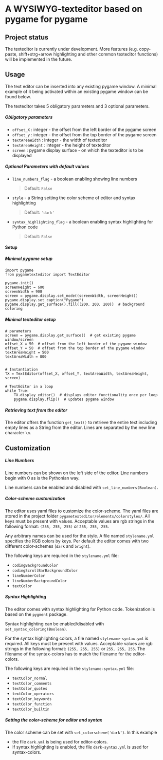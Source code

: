 # A WYSIWYG-texteditor based on pygame for pygame

## Project status

The texteditor is currently under development. More features (e.g. copy-paste, shift+strg+arrow highlighting and other common texteditor functions) will be implemented in the future.

## Usage

The text editor can be inserted into any existing pygame window. 
A minimal example of it being activated within an existing pygame window can be found below.

The texteditor takes 5 obligatory parameters and 3 optional parameters.

##### Obligatory parameters
- ```offset_X``` : integer - the offset from the left border of the pygame screen
- ```offset_y``` : integer - the offset from the top border of the pygame screen
- ```textAreaWidth``` : integer - the width of texteditor
- ```textAreaHeight``` : integer - the height of texteditor
- ```screen``` : pygame display surface - on which the texteditor is to be displayed

##### Optional Parameters with default values

- ```line_numbers_flag``` - a boolean enabling showing line numbers 
    > Default: ```False```
- ```style``` - a String setting the color scheme of editor and syntax highlighting 
    > Default: ```'dark'```
- ```syntax_highlighting_flag``` - a boolean enabling syntax highlighting for Python code 
    > Default: ```False```

#### Setup

##### Minimal pygame setup

```
import pygame
from pygametexteditor import TextEditor

pygame.init()
screenHeight = 600
screenWidth = 900
screen = pygame.display.set_mode((screenWidth, screenHeight))
pygame.display.set_caption("Pygame")
pygame.display.get_surface().fill((200, 200, 200))  # background coloring

```
##### Minimal texteditor setup
```
# parameters
screen = pygame.display.get_surface()  # get existing pygame window/screen
offset_X = 50  # offset from the left border of the pygame window
offset_Y = 50  # offset from the top border of the pygame window
textAreaHeight = 500
textAreaWidth = 800


# Instantiation
TX = TextEditor(offset_X, offset_Y, textAreaWidth, textAreaHeight, screen)

# TextEditor in a loop
while True:    
    TX.display_editor()  # displays editor functionality once per loop
    pygame.display.flip()  # updates pygame window

```

##### Retrieving text from the editor

The editor offers the function ```get_text()``` to retrieve the entire text including empty lines as a String from the editor. Lines are separated by the new line character ```\n```.

## Customization

##### Line Numbers 
Line numbers can be shown on the left side of the editor. Line numbers begin with 0 as is the Pythonian way. 

Line numbers can be enabled and disabled with ```set_line_numbers(Boolean)```.

##### Color-scheme customization

The editor uses yaml files to customize the color-scheme. The yaml files are stored in the project folder ```pygametexteditor/elements/colorstyles/```. 
All keys must be present with values. Acceptable values are rgb strings in the following format: ```(255, 255, 255)``` or ```255, 255, 255```.

Any arbitrary names can be used for the style. A file named ```stylename.yml``` specifies the RGB colors by keys. 
Per default the editor comes with two different color-schemes (```dark``` and ```bright```).

The following keys are required in the ```stylename.yml``` file:
- ```codingBackgroundColor```
- ```codingScrollBarBackgroundColor```
- ```lineNumberColor```
- ```lineNumberBackgroundColor```
- ```textColor```

##### Syntax Highlighting

The editor comes with syntax highlighting for Python code. Tokenization is based on the ```pygment``` package. 

Syntax highlighting can be enabled/disabled with ```set_syntax_coloring(Boolean)```.

For the syntax highlighting colors, a file named ```stylename-syntax.yml``` is required. 
All keys must be present with values. Acceptable values are rgb strings in the following format: ```(255, 255, 255)``` or ```255, 255, 255```.
The filename of the syntax-colors has to match the filename for the editor-colors. 

The following keys are required in the ```stylename-syntax.yml``` file:
- ```textColor_normal```
- ```textColor_comments```
- ```textColor_quotes```
- ```textColor_operators```
- ```textColor_keywords```
- ````textColor_function````
- ````textColor_builtin````

##### Setting the color-scheme for editor and syntax

The color scheme can be set with  ```set_colorscheme('dark')```. In this example
- the file ```dark.yml``` is being used for editor-colors.
- If syntax highlighting is enabled, the file ```dark-syntax.yml``` is used for syntax-colors. 
